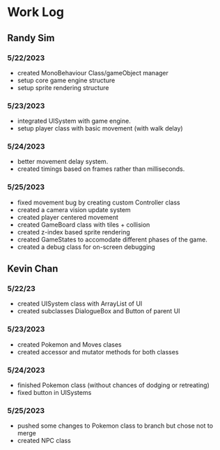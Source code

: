 # Work Log

## Randy Sim

### 5/22/2023

- created MonoBehaviour Class/gameObject manager
- setup core game engine structure
- setup sprite rendering structure

### 5/23/2023

- integrated UISystem with game engine.
- setup player class with basic movement (with walk delay)

### 5/24/2023

- better movement delay system.
- created timings based on frames rather than milliseconds.

### 5/25/2023

- fixed movement bug by creating custom Controller class
- created a camera vision update system
- created player centered movement
- created GameBoard class with tiles + collision
- created z-index based sprite rendering
- created GameStates to accomodate different phases of the game.
- created a debug class for on-screen debugging

## Kevin Chan

### 5/22/23

- created UISystem class with ArrayList of UI
- created subclasses DialogueBox and Button of parent UI

### 5/23/2023

- created Pokemon and Moves clases
- created accessor and mutator methods for both classes

### 5/24/2023

- finished Pokemon class (without chances of dodging or retreating)
- fixed button in UISystems

### 5/25/2023

- pushed some changes to Pokemon class to branch but chose not to merge
- created NPC class

